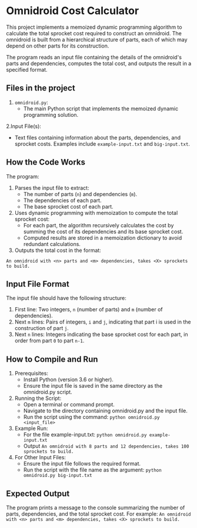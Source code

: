 # Omnidroid Cost Calculator


This project implements a memoized dynamic programming algorithm to calculate the total sprocket cost required to construct an omnidroid. The omnidroid is built from a hierarchical structure of parts, each of which may depend on other parts for its construction.

The program reads an input file containing the details of the omnidroid's parts and dependencies, computes the total cost, and outputs the result in a specified format.

## Files in the project

1. `omnidroid.py`:
   - The main Python script that implements the memoized dynamic programming solution.
  
2.Input File(s):
   - Text files containing information about the parts, dependencies, and sprocket costs. Examples include `example-input.txt` and `big-input.txt`.

## How the Code Works

The program:

1. Parses the input file to extract:
   - The number of parts (`n`) and dependencies (`m`).
   - The dependencies of each part.
   - The base sprocket cost of each part.
2. Uses dynamic programming with memoization to compute the total sprocket cost:
   - For each part, the algorithm recursively calculates the cost by summing the cost of its dependencies and its base sprocket cost.
   - Computed results are stored in a memoization dictionary to avoid redundant calculations.
3. Outputs the total cost in the format:
   
```An omnidroid with <n> parts and <m> dependencies, takes <X> sprockets to build.```

## Input File Format

The input file should have the following structure:

1. First line: Two integers, `n` (number of parts) and `m` (number of dependencies).
2. Next `m` lines: Pairs of integers, `i` and `j`, indicating that part i is used in the construction of part `j`.
3. Next `n` lines: Integers indicating the base sprocket cost for each part, in order from part `0` to part `n-1`.


## How to Compile and Run
1. Prerequisites:
   - Install Python (version 3.6 or higher).
   - Ensure the input file is saved in the same directory as the omnidroid.py script.
2. Running the Script:
   - Open a terminal or command prompt.
   - Navigate to the directory containing omnidroid.py and the input file.
   - Run the script using the command:
      `python omnidroid.py <input_file>`
3. Example Run:
   - For the file example-input.txt:
     `python omnidroid.py example-input.txt`
   - Output
     `An omnidroid with 8 parts and 12 dependencies, takes 100 sprockets to build.`
4. For Other Input Files:
   - Ensure the input file follows the required format.
   - Run the script with the file name as the argument:
      `python omnidroid.py big-input.txt`

## Expected Output
The program prints a message to the console summarizing the number of parts, dependencies, and the total sprocket cost. For example:
`An omnidroid with <n> parts and <m> dependencies, takes <X> sprockets to build.`
